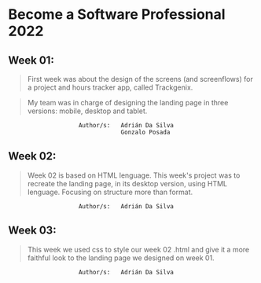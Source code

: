 # Become a Software Professional 2022

## Week 01:

> First week was about the design of the screens (and screenflows) for a project and hours tracker app, called Trackgenix.

>My team was in charge of designing the landing page in three versions: mobile, desktop and tablet.

```
                    Author/s:   Adrián Da Silva
                                Gonzalo Posada
```

## Week 02:
> Week 02 is based on HTML lenguage. This week's project was to recreate the landing page, in its desktop version, using HTML lenguage. Focusing on structure more than format.

```
                    Author/s:   Adrián Da Silva
```

## Week 03:
> This week we used css to style our week 02 .html and give it a more faithful look to the landing page we designed on week 01.

```
                    Author/s:   Adrián Da Silva
```